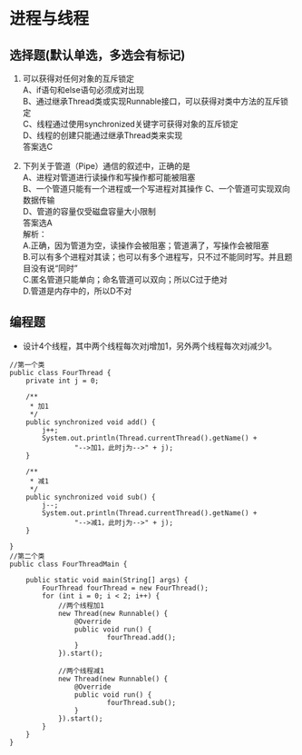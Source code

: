 # 进程与线程

## 选择题(默认单选，多选会有标记) 
1. 可以获得对任何对象的互斥锁定  
A、if语句和else语句必须成对出现  
B、通过继承Thread类或实现Runnable接口，可以获得对类中方法的互斥锁定  
C、线程通过使用synchronized关键字可获得对象的互斥锁定  
D、线程的创建只能通过继承Thread类来实现  
答案选C  

2. 下列关于管道（Pipe）通信的叙述中，正确的是  
A、进程对管道进行读操作和写操作都可能被阻塞  
B、一个管道只能有一个进程或一个写进程对其操作
C、一个管道可实现双向数据传输  
D、管道的容量仅受磁盘容量大小限制  
答案选A  
解析：  
A.正确，因为管道为空，读操作会被阻塞；管道满了，写操作会被阻塞  
B.可以有多个进程对其读；也可以有多个进程写，只不过不能同时写。并且题目没有说“同时”  
C.匿名管道只能单向；命名管道可以双向；所以C过于绝对  
D.管道是内存中的，所以D不对  
## 编程题
- 设计4个线程，其中两个线程每次对j增加1，另外两个线程每次对j减少1。
```
//第一个类
public class FourThread {
    private int j = 0;

    /**
     * 加1
     */
    public synchronized void add() {
        j++;
        System.out.println(Thread.currentThread().getName() +
                "-->加1，此时j为-->" + j);
    }

    /**
     * 减1
     */
    public synchronized void sub() {
        j--;
        System.out.println(Thread.currentThread().getName() +
                "-->减1，此时j为-->" + j);
    }

}
//第二个类
public class FourThreadMain {

    public static void main(String[] args) {
        FourThread fourThread = new FourThread();
        for (int i = 0; i < 2; i++) {
            //两个线程加1
            new Thread(new Runnable() {
                @Override
                public void run() {
                        fourThread.add();
                }
            }).start();

            //两个线程减1
            new Thread(new Runnable() {
                @Override
                public void run() {
                        fourThread.sub();
                }
            }).start();
        }
    }
}
```